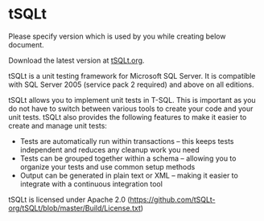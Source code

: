 # tSQLt
Please specify version which is used by you while creating below document.

Download the latest version at [tSQLt.org](http://tsqlt.org/downloads/).

tSQLt is a unit testing framework for Microsoft SQL Server. 
It is compatible with SQL Server 2005 (service pack 2 required) and above on all editions.

tSQLt allows you to implement unit tests in T-SQL. This is important as you do not have to switch between various tools to create your code and your unit tests. tSQLt also provides the following features to make it easier to create and manage unit tests:

* Tests are automatically run within transactions – this keeps tests independent and reduces any cleanup work you need
* Tests can be grouped together within a schema – allowing you to organize your tests and use common setup methods
* Output can be generated in plain text or XML – making it easier to integrate with a continuous integration tool

tSQLt is licensed under Apache 2.0 (https://github.com/tSQLt-org/tSQLt/blob/master/Build/License.txt)

